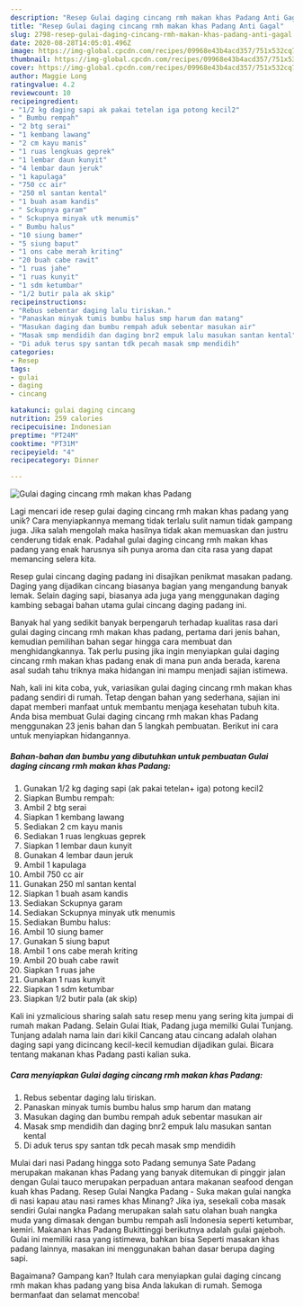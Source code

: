 ```yaml
---
description: "Resep Gulai daging cincang rmh makan khas Padang Anti Gagal"
title: "Resep Gulai daging cincang rmh makan khas Padang Anti Gagal"
slug: 2798-resep-gulai-daging-cincang-rmh-makan-khas-padang-anti-gagal
date: 2020-08-28T14:05:01.496Z
image: https://img-global.cpcdn.com/recipes/09968e43b4acd357/751x532cq70/gulai-daging-cincang-rmh-makan-khas-padang-foto-resep-utama.jpg
thumbnail: https://img-global.cpcdn.com/recipes/09968e43b4acd357/751x532cq70/gulai-daging-cincang-rmh-makan-khas-padang-foto-resep-utama.jpg
cover: https://img-global.cpcdn.com/recipes/09968e43b4acd357/751x532cq70/gulai-daging-cincang-rmh-makan-khas-padang-foto-resep-utama.jpg
author: Maggie Long
ratingvalue: 4.2
reviewcount: 10
recipeingredient:
- "1/2 kg daging sapi ak pakai tetelan iga potong kecil2"
- " Bumbu rempah"
- "2 btg serai"
- "1 kembang lawang"
- "2 cm kayu manis"
- "1 ruas lengkuas geprek"
- "1 lembar daun kunyit"
- "4 lembar daun jeruk"
- "1 kapulaga"
- "750 cc air"
- "250 ml santan kental"
- "1 buah asam kandis"
- " Sckupnya garam"
- " Sckupnya minyak utk menumis"
- " Bumbu halus"
- "10 siung bamer"
- "5 siung baput"
- "1 ons cabe merah kriting"
- "20 buah cabe rawit"
- "1 ruas jahe"
- "1 ruas kunyit"
- "1 sdm ketumbar"
- "1/2 butir pala ak skip"
recipeinstructions:
- "Rebus sebentar daging lalu tiriskan."
- "Panaskan minyak tumis bumbu halus smp harum dan matang"
- "Masukan daging dan bumbu rempah aduk sebentar masukan air"
- "Masak smp mendidih dan daging bnr2 empuk lalu masukan santan kental"
- "Di aduk terus spy santan tdk pecah masak smp mendidih"
categories:
- Resep
tags:
- gulai
- daging
- cincang

katakunci: gulai daging cincang 
nutrition: 259 calories
recipecuisine: Indonesian
preptime: "PT24M"
cooktime: "PT31M"
recipeyield: "4"
recipecategory: Dinner

---
```



![Gulai daging cincang rmh makan khas Padang](https://img-global.cpcdn.com/recipes/09968e43b4acd357/751x532cq70/gulai-daging-cincang-rmh-makan-khas-padang-foto-resep-utama.jpg)

Lagi mencari ide resep gulai daging cincang rmh makan khas padang yang unik? Cara menyiapkannya memang tidak terlalu sulit namun tidak gampang juga. Jika salah mengolah maka hasilnya tidak akan memuaskan dan justru cenderung tidak enak. Padahal gulai daging cincang rmh makan khas padang yang enak harusnya sih punya aroma dan cita rasa yang dapat memancing selera kita.

Resep gulai cincang daging padang ini disajikan penikmat masakan padang. Daging yang dijadikan cincang biasanya bagian yang mengandung banyak lemak. Selain daging sapi, biasanya ada juga yang menggunakan daging kambing sebagai bahan utama gulai cincang daging padang ini.

Banyak hal yang sedikit banyak berpengaruh terhadap kualitas rasa dari gulai daging cincang rmh makan khas padang, pertama dari jenis bahan, kemudian pemilihan bahan segar hingga cara membuat dan menghidangkannya. Tak perlu pusing jika ingin menyiapkan gulai daging cincang rmh makan khas padang enak di mana pun anda berada, karena asal sudah tahu triknya maka hidangan ini mampu menjadi sajian istimewa.


Nah, kali ini kita coba, yuk, variasikan gulai daging cincang rmh makan khas padang sendiri di rumah. Tetap dengan bahan yang sederhana, sajian ini dapat memberi manfaat untuk membantu menjaga kesehatan tubuh kita. Anda bisa membuat Gulai daging cincang rmh makan khas Padang menggunakan 23 jenis bahan dan 5 langkah pembuatan. Berikut ini cara untuk menyiapkan hidangannya.

<!--inarticleads1-->

##### Bahan-bahan dan bumbu yang dibutuhkan untuk pembuatan Gulai daging cincang rmh makan khas Padang:

1. Gunakan 1/2 kg daging sapi (ak pakai tetelan+ iga) potong kecil2
1. Siapkan  Bumbu rempah:
1. Ambil 2 btg serai
1. Siapkan 1 kembang lawang
1. Sediakan 2 cm kayu manis
1. Sediakan 1 ruas lengkuas geprek
1. Siapkan 1 lembar daun kunyit
1. Gunakan 4 lembar daun jeruk
1. Ambil 1 kapulaga
1. Ambil 750 cc air
1. Gunakan 250 ml santan kental
1. Siapkan 1 buah asam kandis
1. Sediakan  Sckupnya garam
1. Sediakan  Sckupnya minyak utk menumis
1. Sediakan  Bumbu halus:
1. Ambil 10 siung bamer
1. Gunakan 5 siung baput
1. Ambil 1 ons cabe merah kriting
1. Ambil 20 buah cabe rawit
1. Siapkan 1 ruas jahe
1. Gunakan 1 ruas kunyit
1. Siapkan 1 sdm ketumbar
1. Siapkan 1/2 butir pala (ak skip)


Kali ini yzmalicious sharing salah satu resep menu yang sering kita jumpai di rumah makan Padang. Selain Gulai Itiak, Padang juga memilki Gulai Tunjang. Tunjang adalah nama lain dari kikil Cancang atau cincang adalah olahan daging sapi yang dicincang kecil-kecil kemudian dijadikan gulai. Bicara tentang makanan khas Padang pasti kalian suka. 

<!--inarticleads2-->

##### Cara menyiapkan Gulai daging cincang rmh makan khas Padang:

1. Rebus sebentar daging lalu tiriskan.
1. Panaskan minyak tumis bumbu halus smp harum dan matang
1. Masukan daging dan bumbu rempah aduk sebentar masukan air
1. Masak smp mendidih dan daging bnr2 empuk lalu masukan santan kental
1. Di aduk terus spy santan tdk pecah masak smp mendidih


Mulai dari nasi Padang hingga soto Padang semunya Sate Padang merupakan makanan khas Padang yang banyak ditemukan di pinggir jalan dengan Gulai tauco merupakan perpaduan antara makanan seafood dengan kuah khas Padang. Resep Gulai Nangka Padang - Suka makan gulai nangka di nasi kapau atau nasi rames khas Minang? Jika iya, sesekali coba masak sendiri Gulai nangka Padang merupakan salah satu olahan buah nangka muda yang dimasak dengan bumbu rempah asli Indonesia seperti ketumbar, kemiri. Makanan khas Padang Bukittinggi berikutnya adalah gulai gajeboh. Gulai ini memiliki rasa yang istimewa, bahkan bisa Seperti masakan khas padang lainnya, masakan ini menggunakan bahan dasar berupa daging sapi. 

Bagaimana? Gampang kan? Itulah cara menyiapkan gulai daging cincang rmh makan khas padang yang bisa Anda lakukan di rumah. Semoga bermanfaat dan selamat mencoba!
